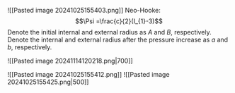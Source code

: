 ![[Pasted image 20241025155403.png]]
Neo-Hooke:
$$\Psi =\frac{c}{2}(I_{1}-3)$$
Denote the initial internal and external radius as $A$ and $B$, respectively. Denote the internal and external radius after the pressure increase as $a$ and $b$, respectively.


![[Pasted image 20241114120218.png|700]]

![[Pasted image 20241025155412.png]]
![[Pasted image 20241025155425.png|500]]
